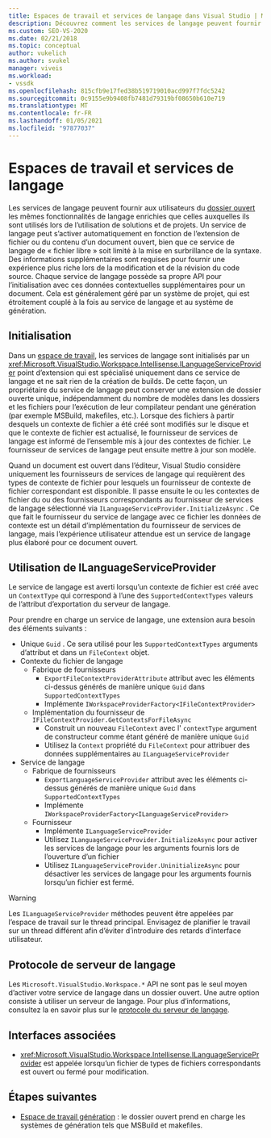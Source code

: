 ```yaml
---
title: Espaces de travail et services de langage dans Visual Studio | Microsoft Docs
description: Découvrez comment les services de langage peuvent fournir aux utilisateurs de dossiers ouverts les mêmes fonctionnalités de langage enrichies qu’ils utilisent lors de l’utilisation de solutions et de projets.
ms.custom: SEO-VS-2020
ms.date: 02/21/2018
ms.topic: conceptual
author: vukelich
ms.author: svukel
manager: viveis
ms.workload:
- vssdk
ms.openlocfilehash: 815cfb9e17fed38b519719010acd997f7fdc5242
ms.sourcegitcommit: 0c9155e9b9408fb7481d79319bf08650b610e719
ms.translationtype: MT
ms.contentlocale: fr-FR
ms.lasthandoff: 01/05/2021
ms.locfileid: "97877037"
---
```

# <a name="workspaces-and-language-services"></a>Espaces de travail et services de langage

Les services de langage peuvent fournir aux utilisateurs du [dossier ouvert](../ide/develop-code-in-visual-studio-without-projects-or-solutions.md) les mêmes fonctionnalités de langage enrichies que celles auxquelles ils sont utilisés lors de l’utilisation de solutions et de projets. Un service de langage peut s’activer automatiquement en fonction de l’extension de fichier ou du contenu d’un document ouvert, bien que ce service de langage de « fichier libre » soit limité à la mise en surbrillance de la syntaxe. Des informations supplémentaires sont requises pour fournir une expérience plus riche lors de la modification et de la révision du code source. Chaque service de langage possède sa propre API pour l’initialisation avec ces données contextuelles supplémentaires pour un document. Cela est généralement géré par un système de projet, qui est étroitement couplé à la fois au service de langage et au système de génération.

## <a name="initialization"></a>Initialisation

Dans un [espace de travail](workspaces.md), les services de langage sont initialisés par un <xref:Microsoft.VisualStudio.Workspace.Intellisense.ILanguageServiceProvider> point d’extension qui est spécialisé uniquement dans ce service de langage et ne sait rien de la création de builds. De cette façon, un propriétaire du service de langage peut conserver une extension de dossier ouverte unique, indépendamment du nombre de modèles dans les dossiers et les fichiers pour l’exécution de leur compilateur pendant une génération (par exemple MSBuild, makefiles, etc.). Lorsque des fichiers à partir desquels un contexte de fichier a été créé sont modifiés sur le disque et que le contexte de fichier est actualisé, le fournisseur de services de langage est informé de l’ensemble mis à jour des contextes de fichier. Le fournisseur de services de langage peut ensuite mettre à jour son modèle.

Quand un document est ouvert dans l’éditeur, Visual Studio considère uniquement les fournisseurs de services de langage qui requièrent des types de contexte de fichier pour lesquels un fournisseur de contexte de fichier correspondant est disponible. Il passe ensuite le ou les contextes de fichier du ou des fournisseurs correspondants au fournisseur de services de langage sélectionné via `ILanguageServiceProvider.InitializeAsync` . Ce que fait le fournisseur du service de langage avec ce fichier les données de contexte est un détail d’implémentation du fournisseur de services de langage, mais l’expérience utilisateur attendue est un service de langage plus élaboré pour ce document ouvert.

## <a name="using-ilanguageserviceprovider"></a>Utilisation de ILanguageServiceProvider

Le service de langage est averti lorsqu’un contexte de fichier est créé avec un `ContextType` qui correspond à l’une des `SupportedContextTypes` valeurs de l’attribut d’exportation du serveur de langage.

Pour prendre en charge un service de langage, une extension aura besoin des éléments suivants :

- Unique `Guid` . Ce sera utilisé pour les `SupportedContextTypes` arguments d’attribut et dans un `FileContext` objet.
- Contexte du fichier de langage
  - Fabrique de fournisseurs
    - `ExportFileContextProviderAttribute` attribut avec les éléments ci-dessus générés de manière unique `Guid` dans `SupportedContextTypes`
    - Implémente `IWorkspaceProviderFactory<IFileContextProvider>`
  - Implémentation du fournisseur de `IFileContextProvider.GetContextsForFileAsync`
    - Construit un nouveau `FileContext` avec l' `contextType` argument de constructeur comme étant généré de manière unique `Guid`
    - Utilisez la `Context` propriété du `FileContext` pour attribuer des données supplémentaires au `ILanguageServiceProvider`
- Service de langage
  - Fabrique de fournisseurs
    - `ExportLanguageServiceProvider` attribut avec les éléments ci-dessus générés de manière unique `Guid` dans `SupportedContextTypes`
    - Implémente `IWorkspaceProviderFactory<ILanguageServiceProvider>`
  - Fournisseur
    - Implémente `ILanguageServiceProvider`
    - Utilisez `ILanguageServiceProvider.InitializeAsync` pour activer les services de langage pour les arguments fournis lors de l’ouverture d’un fichier
    - Utilisez `ILanguageServiceProvider.UninitializeAsync` pour désactiver les services de langage pour les arguments fournis lorsqu’un fichier est fermé.

>[!WARNING]
>Les `ILanguageServiceProvider` méthodes peuvent être appelées par l’espace de travail sur le thread principal. Envisagez de planifier le travail sur un thread différent afin d’éviter d’introduire des retards d’interface utilisateur.

## <a name="language-server-protocol"></a>Protocole de serveur de langage

Les `Microsoft.VisualStudio.Workspace.*` API ne sont pas le seul moyen d’activer votre service de langage dans un dossier ouvert. Une autre option consiste à utiliser un serveur de langage. Pour plus d’informations, consultez la en savoir plus sur le [protocole du serveur de langage](language-server-protocol.md).

## <a name="related-interfaces"></a>Interfaces associées

- <xref:Microsoft.VisualStudio.Workspace.Intellisense.ILanguageServiceProvider> est appelée lorsqu’un fichier de types de fichiers correspondants est ouvert ou fermé pour modification.

## <a name="next-steps"></a>Étapes suivantes

* [Espace de travail génération](workspace-build.md) : le dossier ouvert prend en charge les systèmes de génération tels que MSBuild et makefiles.